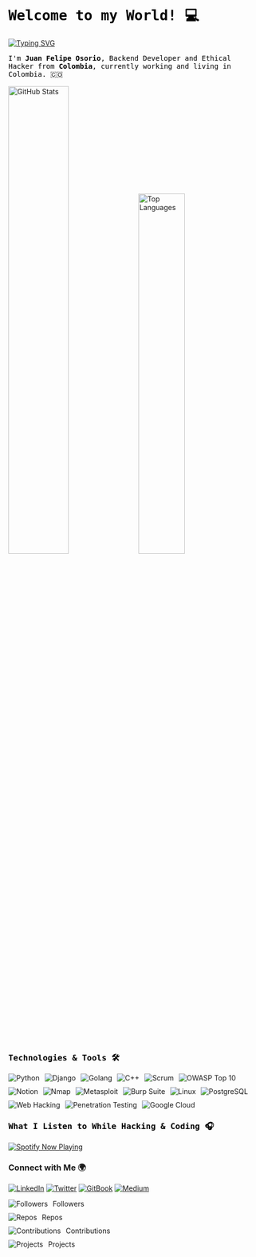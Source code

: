 <head>
  <!-- Google Fonts link for JetBrains Mono -->
  <link href="https://fonts.googleapis.com/css2?family=JetBrains+Mono&display=swap" rel="stylesheet">
</head>

<!-- Title and Subtitle -->
<h1 align="left" style="color:black; font-family: 'JetBrains Mono', monospace;">
  Welcome to my World! 💻
</h1>

<!-- Animated Text -->
<a href="https://git.io/typing-svg"><img src="https://readme-typing-svg.demolab.com?font=Jetbrains+Mono&size=21&pause=1000&color=5F4B8B&vCenter=true&width=1200&height=48&separator=%3C&lines=Web+Hacking%2C+Shoshin+Learning%2C+Programming+and+Bug+Bounties+;)" alt="Typing SVG" /></a>

<!-- Presentation -->
<div style="text-align: left; font-family: 'JetBrains Mono', monospace; color: black;">
  <p>I'm <strong>Juan Felipe Osorio</strong>, Backend Developer and Ethical Hacker from <strong>Colombia</strong>, currently working and living in Colombia. 🇨🇴</p>
</div>

<!-- GitHub Stats -->
<div style="margin-top: 15px; text-align: left;">
  <img width="49%" height="auto" src="https://github-readme-stats.vercel.app/api?username=JFOZ1010&theme=codeSTACKr&show_icons=true" alt="GitHub Stats" style="margin-right: 5px;"/>
  <img width="43%" height="auto" src="https://github-readme-stats.vercel.app/api/top-langs/?username=JFOZ1010&layout=compact&theme=codeSTACKr" alt="Top Languages" style="margin-left: 5px;"/>
</div>


<!-- Technologies -->
<h3 style="font-family: 'JetBrains Mono', monospace; color: black;">Technologies & Tools 🛠</h3>
<div style="display: flex; flex-wrap: wrap; gap: 10px; text-align: left;">
  <img alt="Python" src="https://img.shields.io/badge/Python-%2314354C.svg?style=for-the-badge&logo=python&logoColor=white" />
  <img alt="Django" src="https://img.shields.io/badge/Django-%23092E20.svg?style=for-the-badge&logo=django&logoColor=white" />
  <img alt="Golang" src="https://img.shields.io/badge/Go-%2300ADD8.svg?style=for-the-badge&logo=go&logoColor=white" />
  <img alt="C++" src="https://img.shields.io/badge/C++-%2300599C.svg?style=for-the-badge&logo=cplusplus&logoColor=white" />
  <img alt="Scrum" src="https://img.shields.io/badge/Scrum-%23007C62.svg?style=for-the-badge&logo=scrum&logoColor=white" />
  <img alt="OWASP Top 10" src="https://img.shields.io/badge/OWASP%20Top%2010-%23000000.svg?style=for-the-badge&logo=owasp&logoColor=white" />
  <img alt="Notion" src="https://img.shields.io/badge/Notion-%23000000.svg?style=for-the-badge&logo=notion&logoColor=white" />
  <img alt="Nmap" src="https://img.shields.io/badge/Nmap-%231D72B8.svg?style=for-the-badge&logo=nmap&logoColor=white" />
  <img alt="Metasploit" src="https://img.shields.io/badge/Metasploit-%23E70000.svg?style=for-the-badge&logo=metasploit&logoColor=white" />
  <img alt="Burp Suite" src="https://img.shields.io/badge/Burp_Suite-%23FF5733.svg?style=for-the-badge&logo=burp-suite&logoColor=white" />
  <img alt="Linux" src="https://img.shields.io/badge/Linux-%23FCC624.svg?style=for-the-badge&logo=linux&logoColor=black" />
  <img alt="PostgreSQL" src="https://img.shields.io/badge/PostgreSQL-%23336791.svg?style=for-the-badge&logo=postgresql&logoColor=white" />
  <img alt="Web Hacking" src="https://img.shields.io/badge/Web_Hacking-%23FFDD00.svg?style=for-the-badge&logo=hackthebox&logoColor=black" />
  <img alt="Penetration Testing" src="https://img.shields.io/badge/Penetration_Testing-%2300ADB5.svg?style=for-the-badge&logo=testing-library&logoColor=white" />
  <!-- Google Cloud now under tools -->
  <img alt="Google Cloud" src="https://img.shields.io/badge/GoogleCloud-%234285F4.svg?style=for-the-badge&logo=google-cloud&logoColor=white">
</div>

<!-- Spotify Widget -->
<h3 style="font-family: 'JetBrains Mono', monospace; color: black;">What I Listen to While Hacking & Coding 🎧</h3>
<div style="text-align: left;">
  <a href="https://open.spotify.com/user/chosmanosorio">
    <img src="https://spotify-readme-jfoz1010.vercel.app/api/spotify" alt="Spotify Now Playing" />
  </a>
</div>

<!-- Social Media -->
<h3>Connect with Me 🌍</h3>
<p class="social-links">
  <a href="https://www.linkedin.com/in/juanfelipeoz" target="_blank"><img alt="LinkedIn" src="https://img.shields.io/badge/LinkedIn-%231e1e1e.svg?style=for-the-badge&logo=linkedin&logoColor=white" /></a>
  <a href="https://twitter.com/pwnedrar_" target="_blank"><img alt="Twitter" src="https://img.shields.io/badge/Twitter-%231e1e1e.svg?style=for-the-badge&logo=twitter&logoColor=white" /></a>
  <a href="https://juanfelipeoz.gitbook.io/notes" target="_blank"><img alt="GitBook" src="https://img.shields.io/badge/GitBook-%231e1e1e.svg?style=for-the-badge&logo=gitbook&logoColor=white" /></a>
  <a href="https://medium.com/@juanfelipeoz.rar" target="_blank"><img alt="Medium" src="https://img.shields.io/badge/Medium-%231e1e1e.svg?style=for-the-badge&logo=medium&logoColor=white" /></a>
</p>



<!-- Stats Cards -->
<div style="display: flex; flex-direction: column; gap: 10px;">
  <div style="display: flex; gap: 10px; align-items: center;">
    <img src="https://img.shields.io/badge/Followers-19-%231DA1F2" alt="Followers" />
    <span>Followers</span>
  </div>
  <div style="display: flex; gap: 10px; align-items: center;">
    <img src="https://img.shields.io/badge/Repos-45-%23000C29" alt="Repos" />
    <span>Repos</span>
  </div>
  <div style="display: flex; gap: 10px; align-items: center;">
    <img src="https://img.shields.io/badge/Contributions-1200-%23E70000" alt="Contributions" />
    <span>Contributions</span>
  </div>
  <div style="display: flex; gap: 10px; align-items: center;">
    <img src="https://img.shields.io/badge/Projects-35-%23007C62" alt="Projects" />
    <span>Projects</span>
  </div>
</div>
